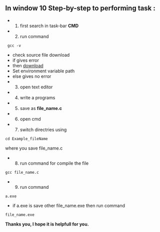 ## In window 10 Step-by-step to performing task :
- 1. first search in task-bar **CMD** 
- 2. run command  
```
 gcc -v 
```
- check source file download 
- if gives error 
- then [download](https://sourceforge.net/projects/mingw-w64/)
- Set environment variable path
- else gives no error 
- 3. open text editor 
- 4. write a programs 
- 5. save as **file_name.c**
- 6. open cmd 
- 7. switch directries using 
```
cd Example_fileName
```
where you save file_name.c
- 8. run command for compile the file
```
gcc file_name.c
```
- 9. run command 
```
a.exe
```
- if a.exe is save other file_name.exe
then run command 
```
file_name.exe
```
**Thanks you, I hope it is helpfull for you.**
